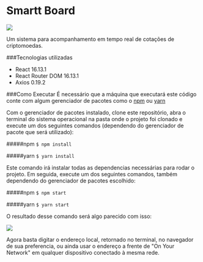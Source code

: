 # Smartt Board


![](https://i.imgur.com/lo5XHxs.png)

 Um sistema para acompanhamento em tempo real de cotações de criptomoedas. 

###Tecnologias utilizadas
- React 16.13.1
- React Router DOM 16.13.1
- Axios 0.19.2

###Como Executar 
É necessário que a máquina que executará este código conte com algum gerenciador de pacotes como o [npm](https://www.npmjs.com/) ou [yarn](https://yarnpkg.com/)

Com o gerenciador de pacotes instalado, clone este repositório, abra o terminal do sistema operacional na pasta onde o projeto foi clonado e execute um dos seguintes comandos (dependendo do gerenciador de pacote que será utilizado): 

#####npm
`$ npm install`

#####yarn
`$ yarn install`

Este comando irá instalar todas as dependencias necessárias para rodar o projeto. Em seguida, execute um dos seguintes comandos, também dependendo do gerenciador de pacotes escolhido: 

#####npm
`$ npm start`

#####yarn
`$ yarn start`

O resultado desse comando será algo parecido com isso: 

![](https://i.imgur.com/BMGtiKj.png)

Agora basta digitar o endereço local, retornado no terminal, no navegador de sua preferencia, ou ainda usar o endereço a frente de "On Your Network" em qualquer dispositivo conectado à mesma rede.
